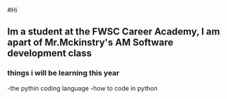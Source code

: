 #Hi

## Im a student at the FWSC Career Academy, I am apart of Mr.Mckinstry's AM Software development class

### things i will be learning this year
-the pythin coding language
-how to code in python
